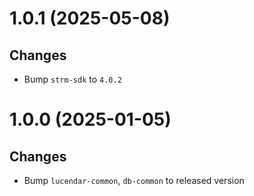 # 1.0.1 (2025-05-08)
## Changes
- Bump `strm-sdk` to `4.0.2`

# 1.0.0 (2025-01-05)
## Changes
- Bump `lucendar-common`, `db-common` to released version 